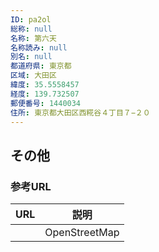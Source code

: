 ```yaml
---
ID: pa2ol
総称: null
名称: 第六天
名称読み: null
別名: null
都道府県: 東京都
区域: 大田区
緯度: 35.5558457
経度: 139.732507
郵便番号: 1440034
住所: 東京都大田区西糀谷４丁目７−２０
---
```


## その他

### 参考URL

| URL | 説明          |
| --- | ------------- |
|     | OpenStreetMap |
